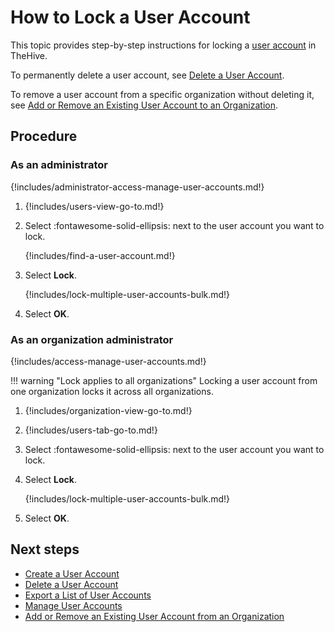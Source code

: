 # How to Lock a User Account

This topic provides step-by-step instructions for locking a [user account](about-user-accounts.md) in TheHive.

To permanently delete a user account, see [Delete a User Account](delete-a-user-account.md).

To remove a user account from a specific organization without deleting it, see [Add or Remove an Existing User Account to an Organization](../../../../administration/organizations/add-remove-an-existing-user-account-from-an-organization.md).

<h2>Procedure</h2>

### As an administrator

{!includes/administrator-access-manage-user-accounts.md!}

1. {!includes/users-view-go-to.md!}

2. Select :fontawesome-solid-ellipsis: next to the user account you want to lock.

    {!includes/find-a-user-account.md!}

3. Select **Lock**.

    {!includes/lock-multiple-user-accounts-bulk.md!}

4. Select **OK**.


### As an organization administrator

{!includes/access-manage-user-accounts.md!}

!!! warning "Lock applies to all organizations"
    Locking a user account from one organization locks it across all organizations.

1. {!includes/organization-view-go-to.md!}

2. {!includes/users-tab-go-to.md!}

3. Select :fontawesome-solid-ellipsis: next to the user account you want to lock.

4. Select **Lock**.

    {!includes/lock-multiple-user-accounts-bulk.md!}

5. Select **OK**.

<h2>Next steps</h2>

* [Create a User Account](create-a-user-account.md)
* [Delete a User Account](delete-a-user-account.md)
* [Export a List of User Accounts](export-list-user-accounts.md)
* [Manage User Accounts](manage-user-accounts.md)
* [Add or Remove an Existing User Account from an Organization](../../../../administration/organizations/add-remove-an-existing-user-account-from-an-organization.md)